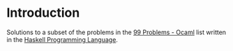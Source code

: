 # Introduction

Solutions to a subset of the problems in the [99 Problems - Ocaml](https://v2.ocaml.org/learn/tutorials/99problems.html) list written in the [Haskell Programming Language](https://www.haskell.org/).
